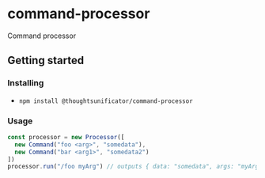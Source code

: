 # command-processor

Command processor

## Getting started

### Installing

- ``npm install @thoughtsunificator/command-processor``

### Usage

```javascript
const processor = new Processor([
  new Command("foo <arg>", "somedata"),
  new Command("bar <arg1>", "somedata2")
])
processor.run("/foo myArg") // outputs { data: "somedata", args: "myArg" }
```
